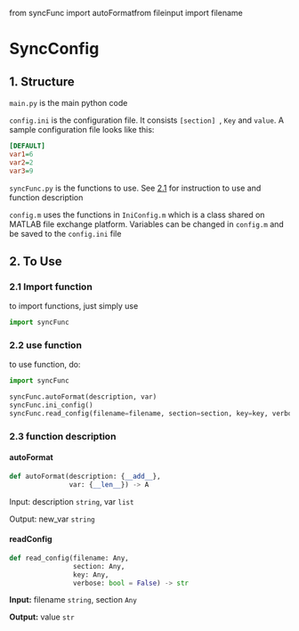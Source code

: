 from syncFunc import autoFormatfrom fileinput import filename

# SyncConfig
## 1. Structure
`main.py` is the main python code

`config.ini` is the configuration file. It consists `[section] `, ``Key`` and ``value``.
A sample configuration file looks like this:
```ini
[DEFAULT]
var1=6
var2=2
var3=9

```

`syncFunc.py` is the functions to use. See [2.1](#2.1-import-function) for instruction to use and function description

`config.m` uses the functions in `IniConfig.m` which is a class shared on MATLAB file exchange platform. Variables can be changed in `config.m` and be saved to the `config.ini` file


## 2. To Use
### 2.1 Import function
 to import functions, just simply use
```python
import syncFunc
```
### 2.2 use function

to use function, do:

```python
import syncFunc

syncFunc.autoFormat(description, var)
syncFunc.ini_config()
syncFunc.read_config(filename=filename, section=section, key=key, verbose=False)
```

### 2.3 function description
#### autoFormat

```python
def autoFormat(description: {__add__},
               var: {__len__}) -> A
```
Input: description `string`, var `list`

Output: new_var `string`


#### readConfig
```python
def read_config(filename: Any,
                section: Any,
                key: Any,
                verbose: bool = False) -> str

```

**Input:** filename `string`, section `Any`

**Output:** value `str`

